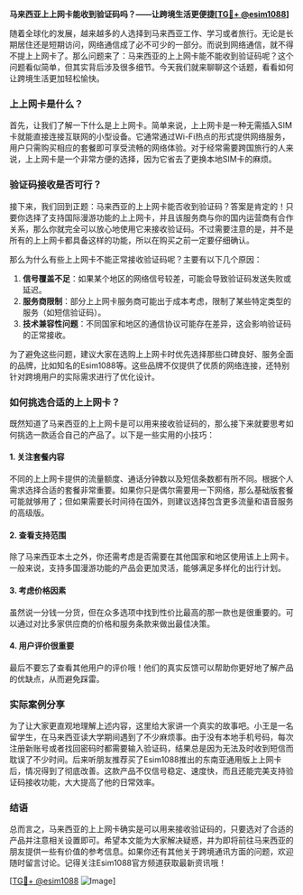 **马来西亚上上网卡能收到验证码吗？——让跨境生活更便捷[[TG💪+ @esim1088](https://t.me/s/esim1088)]**

随着全球化的发展，越来越多的人选择到马来西亚工作、学习或者旅行。无论是长期居住还是短期访问，网络通信成了必不可少的一部分。而说到网络通信，就不得不提上上网卡了。那么问题来了：马来西亚的上上网卡能不能收到验证码呢？这个问题看似简单，但其实背后涉及很多细节。今天我们就来聊聊这个话题，看看如何让跨境生活更加轻松愉快。

### 上上网卡是什么？

首先，让我们了解一下什么是上上网卡。简单来说，上上网卡是一种无需插入SIM卡就能直接连接互联网的小型设备。它通常通过Wi-Fi热点的形式提供网络服务，用户只需购买相应的套餐即可享受流畅的网络体验。对于经常需要跨国旅行的人来说，上上网卡是一个非常方便的选择，因为它省去了更换本地SIM卡的麻烦。

### 验证码接收是否可行？

接下来，我们回到正题：马来西亚的上上网卡能否收到验证码？答案是肯定的！只要你选择了支持国际漫游功能的上上网卡，并且该服务商与你的国内运营商有合作关系，那么你就完全可以放心地使用它来接收验证码。不过需要注意的是，并不是所有的上上网卡都具备这样的功能，所以在购买之前一定要仔细确认。

那么为什么有些上上网卡不能正常接收验证码呢？主要有以下几个原因：

1. **信号覆盖不足**：如果某个地区的网络信号较差，可能会导致验证码发送失败或延迟。
2. **服务商限制**：部分上上网卡服务商可能出于成本考虑，限制了某些特定类型的服务（如短信验证码）。
3. **技术兼容性问题**：不同国家和地区的通信协议可能存在差异，这会影响验证码的正常接收。

为了避免这些问题，建议大家在选购上上网卡时优先选择那些口碑良好、服务全面的品牌，比如知名的Esim1088等。这些品牌不仅提供了优质的网络连接，还特别针对跨境用户的实际需求进行了优化设计。

### 如何挑选合适的上上网卡？

既然知道了马来西亚的上上网卡是可以用来接收验证码的，那么接下来就要思考如何挑选一款适合自己的产品了。以下是一些实用的小技巧：

#### 1. 关注套餐内容
不同的上上网卡提供的流量额度、通话分钟数以及短信条数都有所不同。根据个人需求选择合适的套餐非常重要。如果你只是偶尔需要用一下网络，那么基础版套餐可能就够用了；但如果需要长时间待在国外，则建议选择包含更多流量和语音服务的高级版。

#### 2. 查看支持范围
除了马来西亚本土之外，你还需考虑是否需要在其他国家和地区使用该上上网卡。一般来说，支持多国漫游功能的产品会更加灵活，能够满足多样化的出行计划。

#### 3. 考虑价格因素
虽然说一分钱一分货，但在众多选项中找到性价比最高的那一款也是很重要的。可以通过对比多家供应商的价格和服务条款来做出最佳决策。

#### 4. 用户评价很重要
最后不要忘了查看其他用户的评价哦！他们的真实反馈可以帮助你更好地了解产品的优缺点，从而避免踩雷。

### 实际案例分享

为了让大家更直观地理解上述内容，这里给大家讲一个真实的故事吧。小王是一名留学生，在马来西亚读大学期间遇到了不少麻烦事。由于没有本地手机号码，每次注册新账号或者找回密码时都需要输入验证码，结果总是因为无法及时收到短信而耽误了不少时间。后来听朋友推荐买了Esim1088推出的东南亚通用版上上网卡后，情况得到了彻底改善。这款产品不仅信号稳定、速度快，而且还能完美支持验证码接收功能，大大提高了他的日常效率。

### 结语

总而言之，马来西亚的上上网卡确实是可以用来接收验证码的，只要选对了合适的产品并注意相关设置即可。希望本文能为大家解决疑惑，并为即将前往马来西亚的朋友提供一些有价值的参考信息。如果你还有其他关于跨境通讯方面的问题，欢迎随时留言讨论。记得关注Esim1088官方频道获取最新资讯哦！

[[TG💪+ @esim1088](https://t.me/s/esim1088) ![Image](https://i.postimg.cc/4NQfJmqS/Snipaste-2025-05-13-00-14-12.png)]